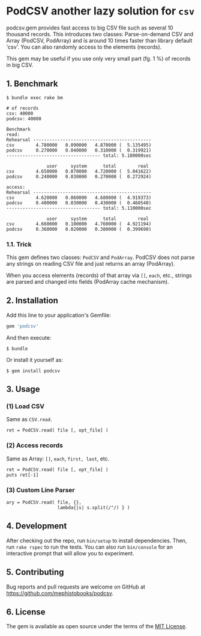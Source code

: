 # PodCSV another lazy solution for `csv`

podcsv.gem provides fast access to big CSV file such as several 10 thousand
records. This introduces two classes: Parse-on-demand CSV and Array (PodCSV,
PodArray) and is around 10 times faster than library default 'csv'. You can
also randomly access to the elements (records).

This gem may be useful if you use only very small part (fg. 1 %) of records
in big CSV.


## 1. Benchmark

```
$ bundle exec rake bm

# of records
csv: 40000
podcsv: 40000

Benchmark
read:
Rehearsal --------------------------------------------
csv        4.780000   0.090000   4.870000 (  5.135495)
podcsv     0.270000   0.040000   0.310000 (  0.319921)
----------------------------------- total: 5.180000sec

               user     system      total        real
csv        4.650000   0.070000   4.720000 (  5.041622)
podcsv     0.240000   0.030000   0.270000 (  0.272924)

access:
Rehearsal --------------------------------------------
csv        4.620000   0.060000   4.680000 (  4.919373)
podcsv     0.400000   0.030000   0.430000 (  0.460540)
----------------------------------- total: 5.110000sec

               user     system      total        real
csv        4.660000   0.100000   4.760000 (  4.921194)
podcsv     0.360000   0.020000   0.380000 (  0.399690)
```

### 1.1. Trick

This gem defines two classes: `PodCSV` and `PodArray`.
PodCSV does not parse any strings on reading CSV file and just returns an
array (PodArray).

When you access elements (records) of that array via `[]`, `each`, etc.,
strings are parsed and changed into fields (PodArray cache mechanism).


## 2. Installation

Add this line to your application's Gemfile:

```ruby
gem 'podcsv'
```

And then execute:

    $ bundle

Or install it yourself as:

    $ gem install podcsv


## 3. Usage

### (1) Load CSV

Same as `CSV.read`.

```
ret = PodCSV.read( file [, opt_file] )
```

### (2) Access records

Same as Array: `[]`, `each`, `first, last`, etc.

```
ret = PodCSV.read( file [, opt_file] )
puts ret[-1]
```


### (3) Custom Line Parser

```
ary = PodCSV.read( file, {},
                   lambda{|s| s.split(/"/) } )
```


## 4. Development

After checking out the repo, run `bin/setup` to install dependencies. Then, run `rake rspec` to run the tests. You can also run `bin/console` for an interactive prompt that will allow you to experiment.


## 5. Contributing

Bug reports and pull requests are welcome on GitHub at https://github.com/mephistobooks/podcsv.


## 6. License

The gem is available as open source under the terms of the [MIT License](http://opensource.org/licenses/MIT).

